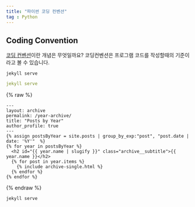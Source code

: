 ```yaml
---
title: "파이썬 코딩 컨벤션"
tag : Python
---
```



## Coding Convention

[코딩 컨벤션][codingconventionwiki]이란 개념은 무엇일까요?
코딩컨벤션은 프로그램 코드를 작성할때의 기준이라고 볼 수 있습니다.
```
jekyll serve
```

```yml
jekyll serve
```

{% raw %}
```liquid
---
layout: archive
permalink: /year-archive/
title: "Posts by Year"
author_profile: true
---
{% assign postsByYear = site.posts | group_by_exp:"post", "post.date | date: '%Y'"  %}
{% for year in postsByYear %}
  <h2 id="{{ year.name | slugify }}" class="archive__subtitle">{{ year.name }}</h2>
  {% for post in year.items %}
    {% include archive-single.html %}
  {% endfor %}
{% endfor %}
```
{% endraw %}



```abap
jekyll serve
```
[codingconventionwiki]:https://en.wikipedia.org/wiki/Coding_conventions
